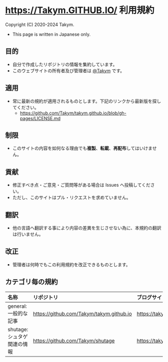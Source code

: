 # <https://Takym.GITHUB.IO/> 利用規約
Copyright (C) 2020-2024 Takym.

* This page is written in Japanese only.

## 目的
* 自分で作成したリポジトリの情報を集約しています。
* このウェブサイトの所有者及び管理者は [@Takym](https://github.com/Takym) です。

## 適用
* 常に最新の規約が適用されるものとします。下記のリンクから最新版を探してください。
	* <https://github.com/Takym/takym.github.io/blob/gh-pages/LICENSE.md>

## 制限
<!-- GitHub の規約上不可能？
* このサイトのリポジトリを如何なる理由でも**フォーク**してはいけません。
* このサイトのリポジトリを如何なる理由でも**クローン**してはいけません。
-->
* このサイトの内容を如何なる理由でも**複製**、**転載**、**再配布**してはいけません。

## 貢献
* 修正すべき点・ご意見・ご質問等がある場合は Issues へ投稿してください。
* ただし、このサイトはプル・リクエストを求めていません。

## 翻訳
* 他の言語へ翻訳する事により内容の差異を生じさせない為に、本規約の翻訳は行いません。

## 改正
* 管理者は何時でもこの利用規約を改正できるものとします。

## カテゴリ毎の規約

|名称|リポジトリ|ブログサイト|ウィキサイト|規約|
|:---|:---------|:-----------|:-----------|:---|
|general: 一般的な記事|<https://github.com/Takym/takym.github.io>|<https://takym.github.io/blog/general>|<https://takym.github.io/wiki/general>|[https://Takym.GITHUB.IO/ 利用規約](https://takym.github.io/LICENSE.html)|
|shutage: シュタゲ関連の情報|<https://github.com/Takym/shutage>|<https://takym.github.io/blog/shutage>|<https://takym.github.io/wiki/shutage>|[The MIT License](https://takym.github.io/blog/shutage/LICENSE.html)|
